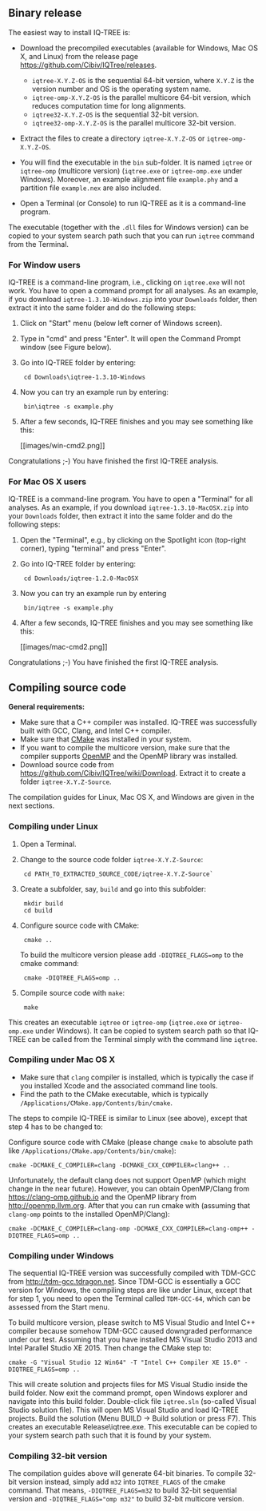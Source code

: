 ## Binary release
The easiest way to install IQ-TREE is: 
* Download the precompiled executables (available for Windows, Mac OS X, and Linux) from the release page <https://github.com/Cibiv/IQTree/releases>. 
    - `iqtree-X.Y.Z-OS` is the sequential 64-bit version, where `X.Y.Z` is the version number and OS is the operating system name.
    - `iqtree-omp-X.Y.Z-OS` is the parallel multicore 64-bit version, which reduces computation time for long alignments. 
    - `iqtree32-X.Y.Z-OS` is the sequential 32-bit version.
    - `iqtree32-omp-X.Y.Z-OS` is the parallel multicore 32-bit version.
* Extract the files to create a directory `iqtree-X.Y.Z-OS` or `iqtree-omp-X.Y.Z-OS`.
* You will find the executable in the `bin` sub-folder. It is named `iqtree` or `iqtree-omp` (multicore version) (`iqtree.exe` or `iqtree-omp.exe` under Windows). Moreover, an example alignment file `example.phy` and a partition file `example.nex` are also included.

* Open a Terminal (or Console) to run IQ-TREE as it is a command-line program.

The executable (together with the `.dll` files for Windows version) can be copied to your system search path such that you can run `iqtree` command from the Terminal.

### For Window users

IQ-TREE is a command-line program, i.e., clicking on `iqtree.exe` will not work. You have to open a command prompt for all analyses. As an example, if you download `iqtree-1.3.10-Windows.zip` into your `Downloads` folder, then extract it into the same folder and do the following steps:

1. Click on "Start" menu (below left corner of Windows screen).
2. Type in "cmd" and press "Enter". It will open the Command Prompt window (see Figure below).
3. Go into IQ-TREE folder by entering: 

        cd Downloads\iqtree-1.3.10-Windows

4. Now you can try an example run by entering:

        bin\iqtree -s example.phy

5. After a few seconds, IQ-TREE finishes and you may see something like this:

    [[images/win-cmd2.png]]

Congratulations ;-) You have finished the first IQ-TREE analysis.


### For Mac OS X users

IQ-TREE is a command-line program. You have to open a "Terminal" for all analyses. As an example, if you download `iqtree-1.3.10-MacOSX.zip` into your `Downloads` folder, then extract it into the same folder and do the following steps:

1. Open the "Terminal", e.g., by clicking on the Spotlight icon (top-right corner), typing "terminal" and press "Enter".
2. Go into IQ-TREE folder by entering:

        cd Downloads/iqtree-1.2.0-MacOSX

3. Now you can try an example run by entering 

        bin/iqtree -s example.phy

4. After a few seconds, IQ-TREE finishes and you may see something like this:

    [[images/mac-cmd2.png]]

Congratulations ;-) You have finished the first IQ-TREE analysis.


## Compiling source code

**General requirements:**

* Make sure that a C++ compiler was installed. IQ-TREE was successfully built with GCC, Clang, and Intel C++ compiler. 
* Make sure that [CMake](http://www.cmake.org) was installed in your system. 
* If you want to compile the multicore version, make sure that the compiler supports [OpenMP](http://openmp.org/) and the OpenMP library was installed.
* Download source code from <https://github.com/Cibiv/IQTree/wiki/Download>. Extract it to create a folder `iqtree-X.Y.Z-Source`.

The compilation guides for Linux, Mac OS X, and Windows are given in the next sections.

### Compiling under Linux
1. Open a Terminal.
2. Change to the source code folder `iqtree-X.Y.Z-Source`:

        cd PATH_TO_EXTRACTED_SOURCE_CODE/iqtree-X.Y.Z-Source`

3. Create a subfolder, say, `build` and go into this subfolder:

        mkdir build
        cd build

4. Configure source code with CMake:

        cmake ..

    To build the multicore version please add `-DIQTREE_FLAGS=omp` to the cmake command:

        cmake -DIQTREE_FLAGS=omp ..

5. Compile source code with `make`:

        make

This creates an executable `iqtree` or `iqtree-omp` (`iqtree.exe` or `iqtree-omp.exe` under Windows). It can be copied to system search path so that IQ-TREE can be called from the Terminal simply with the command line `iqtree`.

### Compiling under Mac OS X

* Make sure that `clang` compiler is installed, which is typically the case if you installed Xcode and the associated command line tools.
* Find the path to the CMake executable, which is typically `/Applications/CMake.app/Contents/bin/cmake`.

The steps to compile IQ-TREE is similar to Linux (see above), except that step 4 has to be changed to:

Configure source code with CMake (please change `cmake` to absolute path like `/Applications/CMake.app/Contents/bin/cmake`):

    cmake -DCMAKE_C_COMPILER=clang -DCMAKE_CXX_COMPILER=clang++ ..

Unfortunately, the default clang does not support OpenMP (which might change in the near future). However, you can obtain OpenMP/Clang from <https://clang-omp.github.io> and the OpenMP library from <http://openmp.llvm.org>. After that you can run cmake with (assuming that `clang-omp` points to the installed OpenMP/Clang):

    cmake -DCMAKE_C_COMPILER=clang-omp -DCMAKE_CXX_COMPILER=clang-omp++ -DIQTREE_FLAGS=omp ..

### Compiling under Windows

The sequential IQ-TREE version was successfully compiled with TDM-GCC from <http://tdm-gcc.tdragon.net>. Since TDM-GCC is essentially a GCC version for Windows, the compiling steps are like under Linux, except that for step 1, you need to open the Terminal called `TDM-GCC-64`, which can be assessed from the Start menu.

To build multicore version, please switch to MS Visual Studio and Intel C++ compiler because somehow TDM-GCC caused downgraded performance under our test. Assuming that you have installed MS Visual Studio 2013 and Intel Parallel Studio XE 2015. Then change the CMake step to:

    cmake -G "Visual Studio 12 Win64" -T "Intel C++ Compiler XE 15.0" -DIQTREE_FLAGS=omp ..

This will create solution and projects files for MS Visual Studio inside the build folder. Now exit the command prompt, open Windows explorer and navigate into this build folder. Double-click file `iqtree.sln` (so-called Visual Studio solution file). This will open MS Visual Studio and load IQ-TREE projects. Build the solution (Menu BUILD -> Build solution or press F7). This creates an executable Release\iqtree.exe. This executable can be copied to
your system search path such that it is found by your system.

### Compiling 32-bit version

The compilation guides above will generate 64-bit binaries. To compile 32-bit version instead, simply add `m32` into `IQTREE_FLAGS` of the cmake command. That means, `-DIQTREE_FLAGS=m32` to build 32-bit sequential version and `-DIQTREE_FLAGS="omp m32"` to build 32-bit multicore version.